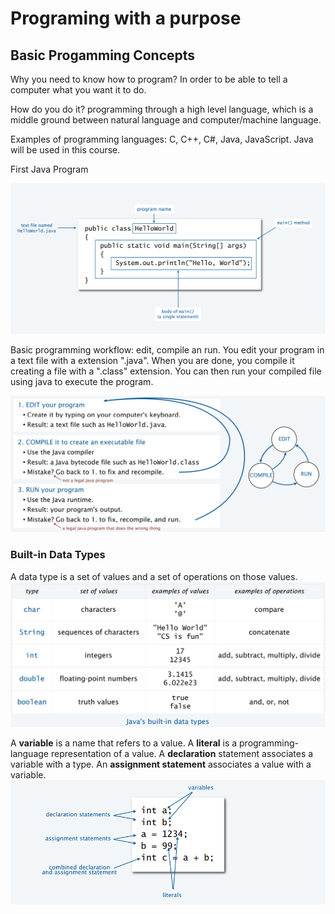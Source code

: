 # Programing with a purpose

## Basic Progamming Concepts

Why you need to know how to program? In order to be able to tell a computer what you want it to do.

How do you do it? programming through a high level language, which is a middle ground between natural language and computer/machine language.

Examples of programming languages: C, C++, C#, Java, JavaScript. Java will be used in this course.

First Java Program

![Java program example](./img/java-program%20anatomy.png)

Basic programming workflow: edit, compile an run. You edit your program in a text file with a extension ".java". When you are done, you compile it creating a file with a ".class" extension. You can then run your compiled file using java to execute the program.

![Java program example](./img/java-basic-workflow.png)

### Built-in Data Types

A data type is a set of values and a set of operations on those values.
![Java buil-in data types](./img/java-data-types.png)

A **variable** is a name that refers to a value.
A **literal** is a programming-language representation of a value.
A **declaration** statement associates a variable with a type.
An **assignment statement** associates a value with a variable.
![example progam](./img/java-basic-def.png)
